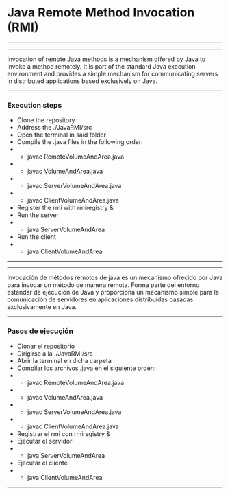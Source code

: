 # Java Remote Method Invocation (RMI)
*** 
***
Invocation of remote Java methods is a mechanism offered by Java to invoke a method remotely. It is part of the standard Java execution environment and provides a simple mechanism for communicating servers in distributed applications based exclusively on Java.
***
### Execution steps
* Clone the repository
* Address the ./JavaRMI/src
* Open the terminal in said folder
* Compile the .java files in the following order:
* * javac RemoteVolumeAndArea.java
* * javac VolumeAndArea.java
* * javac ServerVolumeAndArea.java
* * javac ClientVolumeAndArea.java
* Register the rmi with rmiregistry &
* Run the server
* * java ServerVolumeAndArea
* Run the client
* * java ClientVolumeAndArea
***
***
Invocación de métodos remotos de java es un mecanismo ofrecido por Java para invocar un método de manera remota. Forma parte del entorno estándar de ejecución de Java y proporciona un mecanismo simple para la comunicación de servidores en aplicaciones distribuidas basadas exclusivamente en Java.  
*** 
### Pasos de ejecuçión
* Clonar el repositorio
* Dirigirse a la ./JavaRMI/src
* Abrir la terminal en dicha carpeta
* Compilar los archivos .java en el siguiente orden:
* * javac RemoteVolumeAndArea.java
* * javac VolumeAndArea.java
* * javac ServerVolumeAndArea.java
* * javac ClientVolumeAndArea.java
* Registrar el rmi con rmiregistry &
* Ejecutar el servidor 
* * java ServerVolumeAndArea
* Ejecutar el cliente 
* * java ClientVolumeAndArea
***
